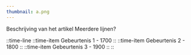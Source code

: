 ```yaml
---
thumbnail: a.png
---
```

Beschrijving van het artikel
Meerdere lijnen?
<!--more-->
::time-line
    ::time-item
    Gebeurtenis 1 - 1700
    ::
    ::time-item
    Gebeurtenis 2 - 1800
    ::
    ::time-item
    Gebeurtenis 3 - 1900
    ::
::